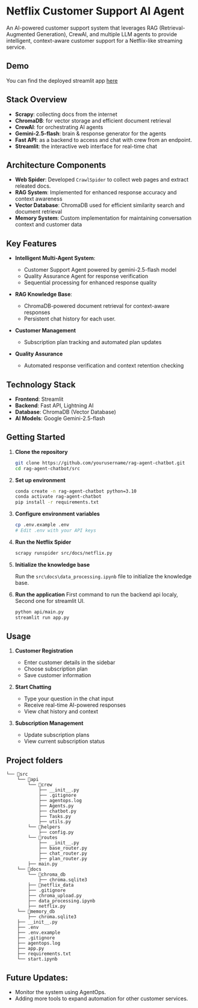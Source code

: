 # Netflix Customer Support AI Agent

An AI-powered customer support system that leverages RAG (Retrieval-Augmented Generation), CrewAI, and multiple LLM agents to provide intelligent, context-aware customer support for a Netflix-like streaming service.

## Demo

You can find the deployed streamlit app [here](https://netflix-customer-support.streamlit.app/)

## Stack Overview

- **Scrapy**: collecting docs from the internet
- **ChromaDB**: for vector storage and efficient document retrieval
- **CrewAI**: for orchestrating AI agents
- **Gemini-2.5-flash**: brain & response generator for the agents
- **Fast API**: as a backend to access and chat with crew from an endpoint.
- **Streamlit**: the interactive web interface for real-time chat

## Architecture Components
- **Web Spider**: Developed `CrawlSpider` to collect web pages and extract releated docs. 
- **RAG System**: Implemented for enhanced response accuracy and context awareness
- **Vector Database**: ChromaDB used for efficient similarity search and document retrieval
- **Memory System**: Custom implementation for maintaining conversation context and customer data

## Key Features

- **Intelligent Multi-Agent System**:
  - Customer Support Agent powered by gemini-2.5-flash model
  - Quality Assurance Agent for response verification
  - Sequential processing for enhanced response quality

- **RAG Knowledge Base**:
  - ChromaDB-powered document retrieval for context-aware responses
  - Persistent chat history for each user.

- **Customer Management**
  - Subscription plan tracking and automated plan updates

- **Quality Assurance**
  - Automated response verification and context retention checking

## Technology Stack
- **Frontend**: Streamlit
- **Backend**: Fast API, Lightning AI
- **Database**: ChromaDB (Vector Database)
- **AI Models**: Google Gemini-2.5-flash

## Getting Started

1. **Clone the repository**
   ```bash
   git clone https://github.com/yourusername/rag-agent-chatbot.git
   cd rag-agent-chatbot/src
   ```

2. **Set up environment**
   ```bash
   conda create -n rag-agent-chatbot python=3.10
   conda activate rag-agent-chatbot
   pip install -r requirements.txt
   ```

3. **Configure environment variables**
   ```bash
   cp .env.example .env
   # Edit .env with your API keys
   ```

4. **Run the Netflix Spider**
    ```bash
    scrapy runspider src/docs/netflix.py
    ```

5. **Initialize the knowledge base**

    Run the `src\docs\data_processing.ipynb` file to initialize the knowledge base.

6. **Run the application**
   First command to run the backend api localy, Second one for streamlit UI.
   ```bash
   python api/main.py
   streamlit run app.py
   ```

## Usage

1. **Customer Registration**
   - Enter customer details in the sidebar
   - Choose subscription plan
   - Save customer information

2. **Start Chatting**
   - Type your question in the chat input
   - Receive real-time AI-powered responses
   - View chat history and context

3. **Subscription Management**
   - Update subscription plans
   - View current subscription status

## Project folders

```
└── 📁src
    └── 📁api
        └── 📁crew
            ├── __init__.py
            ├── .gitignore
            ├── agentops.log
            ├── Agents.py
            ├── chatbot.py
            ├── Tasks.py
            ├── utils.py
        └── 📁helpers
            ├── config.py
        └── 📁routes
            ├── __init__.py
            ├── base_router.py
            ├── chat_router.py
            ├── plan_router.py
        ├── main.py
    └── 📁docs
        └── 📁chroma_db
            ├── chroma.sqlite3
        ├── 📁netflix_data
        ├── .gitignore
        ├── chroma_upload.py
        ├── data_processing.ipynb
        ├── netflix.py
    └── 📁memory_db
        ├── chroma.sqlite3
    ├── __init__.py
    ├── .env
    ├── .env.example
    ├── .gitignore
    ├── agentops.log
    ├── app.py
    ├── requirements.txt
    └── start.ipynb
```

## Future Updates:
- Monitor the system using AgentOps.
- Adding more tools to expand automation for other customer services.
